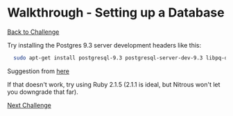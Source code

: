# Walkthrough - Setting up a Database

[Back to Challenge](../03_setting_up_a_database.md)

Try installing the Postgres 9.3 server development headers like this:

```sh
  sudo apt-get install postgresql-9.3 postgresql-server-dev-9.3 libpq-dev
```

Suggestion from [here](https://github.com/datamapper/do/issues/66)

If that doesn't work, try using Ruby 2.1.5 (2.1.1 is ideal, but Nitrous won't let you downgrade that far).

[Next Challenge](../04_creating_your_first_table.md)
